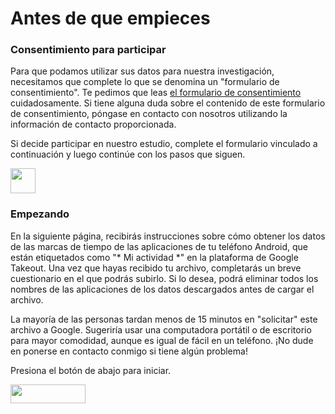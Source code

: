 # Antes de que empieces

### Consentimiento para participar
Para que podamos utilizar sus datos para nuestra investigación, necesitamos que complete lo que se denomina un "formulario de consentimiento". Te pedimos que leas <a href="https://redcap.iths.org/surveys/?s=34X3HD7YYL" target="_blank">el formulario de consentimiento</a> cuidadosamente. Si tiene alguna duda sobre el contenido de este formulario de consentimiento, póngase en contacto con nosotros utilizando la información de contacto proporcionada.

Si decide participar en nuestro estudio, complete el formulario vinculado a continuación y luego continúe con los pasos que siguen.

<a href="https://redcap.iths.org/surveys/?s=34X3HD7YYL" target="_blank"><img src="https://www.flaticon.com/svg/static/icons/svg/2234/2234689.svg" height="40" width="40"></a>

### Empezando

En la siguiente página, recibirás instrucciones sobre cómo obtener los datos de las marcas de tiempo de las aplicaciones de tu teléfono Android, que están etiquetados como "* Mi actividad *" en la plataforma de Google Takeout. Una vez que hayas recibido tu archivo, completarás un breve cuestionario en el que podrás subirlo. Si lo desea, podrá eliminar todos los nombres de las aplicaciones de los datos descargados antes de cargar el archivo.

La mayoría de las personas tardan menos de 15 minutos en "solicitar" este archivo a Google. Sugeriría usar una computadora portátil o de escritorio para mayor comodidad, aunque es igual de fácil en un teléfono. ¡No dude en ponerse en contacto conmigo si tiene algún problema!

Presiona el botón de abajo para iniciar.

[<img src="https://user-images.githubusercontent.com/42762378/101787108-bd8e1980-3b24-11eb-93db-17a75fb16952.png" height="30" width="120">](https://delaiglesialab.github.io/DigitalRhythmsProject/2_android)
